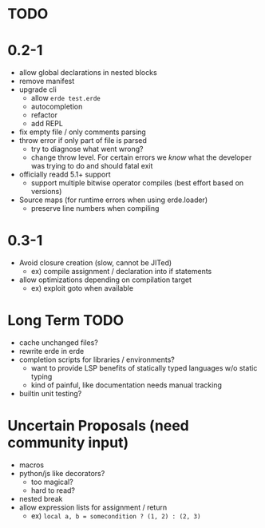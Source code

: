 # TODO

# 0.2-1

- allow global declarations in nested blocks
- remove manifest
- upgrade cli
  - allow `erde test.erde`
  - autocompletion
  - refactor
  - add REPL
- fix empty file / only comments parsing
- throw error if only part of file is parsed
  - try to diagnose what went wrong?
  - change throw level. For certain errors we _know_ what the developer was 
    trying to do and should fatal exit
- officially readd 5.1+ support
  - support multiple bitwise operator compiles (best effort based on versions)
- Source maps (for runtime errors when using erde.loader)
  - preserve line numbers when compiling

# 0.3-1

- Avoid closure creation (slow, cannot be JITed)
  - ex) compile assignment / declaration into if statements
- allow optimizations depending on compilation target
  - ex) exploit goto when available

# Long Term TODO

- cache unchanged files?
- rewrite erde in erde
- completion scripts for libraries / environments?
  - want to provide LSP benefits of statically typed languages w/o static typing
  - kind of painful, like documentation needs manual tracking
- builtin unit testing?

# Uncertain Proposals (need community input)

- macros
- python/js like decorators?
  - too magical?
  - hard to read?
- nested break
- allow expression lists for assignment / return
  - ex) `local a, b = somecondition ? (1, 2) : (2, 3)`
